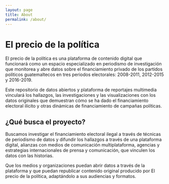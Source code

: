 ```yaml
---
layout: page
title: About
permalink: /about/
---
```


# El precio de la política

El precio de la política es una plataforma de contenido digital que funcionará como un espacio especializado en periodismo de investigación que monitorea y abre datos sobre el financiamiento privado de los partidos políticos guatemaltecos en tres periodos electorales: 2008-2011, 2012-2015 y 2016-2019.

Este repositorio de datos abiertos y plataforma de reportajes multimedia vinculará los hallazgos, las investigaciones y las visualizaciones con los datos originales que demuestran cómo se ha dado el financiamiento electoral ilícito y otras dinámicas de financiamiento de campañas políticas. 


## ¿Qué busca el proyecto?

Buscamos investigar el financiamiento electoral ilegal a través de técnicas de periodismo de datos y difundir los hallazgos a través de una plataforma digital, alianzas con medios de comunicación multiplataforma, agencias y estrategias internacionales de prensa y comunicación, que vinculen los datos con las historias.

Que los medios y organizaciones puedan abrir datos a través de la plataforma y que puedan republicar contenido original producido por El precio de la política, adaptándolo a sus audiencias y formatos. 
